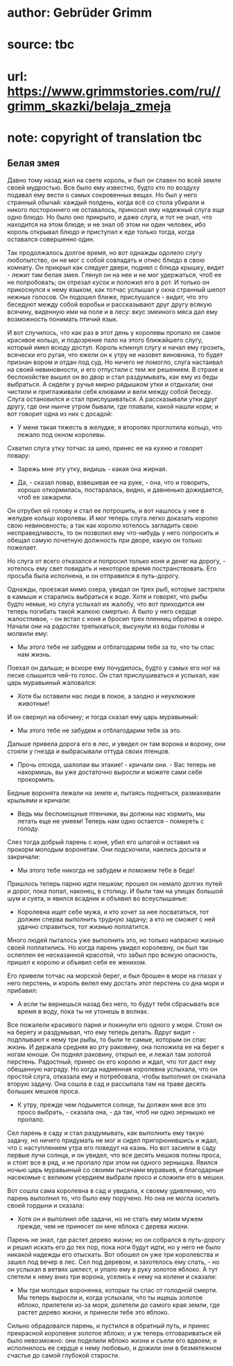 # author: Gebrüder Grimm
# source: tbc
# url: https://www.grimmstories.com/ru//grimm_skazki/belaja_zmeja
# note: copyright of translation tbc

## Белая змея 

Давно тому назад жил на свете король, и был он славен по всей земле
своей мудростью. Все было ему известно, будто кто по воздуху подавал ему
вести о самых сокровенных вещах. Но был у него странный обычай: каждый
полдень, когда всё со стола убирали и никого постороннего не оставалось,
приносил ему надежный слуга еще одно блюдо. Но было оно прикрыто, и даже
слуга, и тот не знал, что находится на этом блюде; и не знал об этом ни
один человек, ибо король открывал блюдо и приступал к еде только тогда,
когда оставался совершенно один.

Так продолжалось долгое время, но вот однажды одолело слугу любопытство,
он не мог с собой совладать и отнес блюдо в свою комнату. Он прикрыл как
следует двери, поднял с блюда крышку, видит - лежит там белая змея.
Глянул он на нее и не мог удержаться, чтоб ее не попробовать; он отрезал
кусок и положил его в рот. И только он прикоснулся к нему языком, как
тотчас услышал у окна странный шепот нежных голосов. Он подошел ближе,
прислушался - видит, что это беседуют между собой воробьи и рассказывают
друг другу всякую всячину, виденную ими на поле и в лесу: вкус змеиного
мяса дал ему возможность понимать птичий язык.

И вот случилось, что как раз в этот день у королевы пропало ее самое
красивое кольцо, и подозрение пало на этого ближайшего слугу, который
имел всюду доступ. Король кликнул слугу и начал ему грозить, всячески
его ругая, что ежели он к утру не назовет виновника, то будет признан
вором и отдан под суд. Но ничего не помогло, слуга настаивал на своей
невиновности, и его отпустили с тем же решением. В страхе и беспокойстве
вышел он во двор и стал раздумывать, как ему из беды выбраться. А сидели
у ручья мирно рядышком утки и отдыхали; они чистили и приглаживали себя
клювами и вели между собой беседу. Слуга остановился и стал
прислушиваться. А рассказывали утки друг другу, где они нынче утром
бывали, где плавали, какой нашли корм; и вот говорит одна из них с
досадой:

- У меня такая тяжесть в желудке, я второпях проглотила кольцо, что
лежало под окном королевы.

Схватил слуга утку тотчас за шею, принес ее на кухню и говорит повару:

- Зарежь мне эту утку, видишь - какая она жирная.

- Да, - сказал повар, взвешивая ее на руке, - она, что и говорить,
хорошо откормилась, постаралась, видно, и давненько дожидается, чтоб ее
зажарили.

Он отрубил ей голову и стал ее потрошить, и вот нашлось у нее в желудке
кольцо королевы. И мог теперь слуга легко доказать королю свою
невиновность; а так как королю хотелось загладить свою несправедливость,
то он позволил ему что-нибудь у него попросить и обещал самую почетную
должность при дворе, какую он только пожелает.

Но слуга от всего отказался и попросил только коня и денег на дорогу, -
хотелось ему свет повидать и некоторое время постранствовать. Его
просьба была исполнена, и он отправился в путь-дорогу.

Однажды, проезжая мимо озера, увидал он трех рыб, которые застряли в
камыше и старались выбраться к воде. Хотя и говорят, что рыбы будто
немые, но слуга услыхал их жалобу, что вот приходится им теперь погибать
такой жалкою смертью. А было у него сердце жалостливое, - он встал с
коня и бросил трех пленниц обратно в озеро. Начали они на радостях
трепыхаться, высунули из воды головы и молвили ему:

- Мы этого тебе не забудем и отблагодарим тебя за то, что ты спас нам
жизнь.

Поехал он дальше; и вскоре ему почудилось, будто у самых его ног на
песке слышится чей-то голос. Он стал прислушиваться и услыхал, как царь
муравьиный жаловался:

- Хотя бы оставили нас люди в покое, а заодно и неуклюжие животные!

И он свернул на обочину; и тогда сказал ему царь муравьиный:

- Мы этого тебе не забудем и отблагодарим тебя за это.

Дальше привела дорога его в лес, и увидел он там ворона и ворону, они
стояли у гнезда и выбрасывали оттуда своих птенцов.

- Прочь отсюда, шалопаи вы этакие! - кричали они. - Вас теперь не
накормишь, вы уже достаточно выросли и можете сами себя прокормить.

Бедные воронята лежали на земле и, пытаясь подняться, размахивали
крыльями и кричали:

- Ведь мы беспомощные птенчики, вы должны нас кормить, мы летать еще не
умеем! Теперь нам одно остается - помереть с голоду.

Слез тогда добрый парень с коня, убил его шпагой и оставил на прокорм
молодым воронятам. Они подскочили, наелись досыта и закричали:

- Мы этого тебе никогда не забудем и поможем тебе в беде!

Пришлось теперь парню идти пешком; прошел он немало долгих путей и
дорог, пока попал, наконец, в столицу. И были там на улицах большой шум
и суета, и явился всадник и объявил во всеуслышанье:

- Королевна ищет себе мужа, и кто хочет за нее посвататься, тот должен
сперва выполнить трудную задачу; а кто не сможет с ней удачно
справиться, тот жизнью поплатится.

Много людей пыталось уже выполнить это, но только напрасно жизнью своей
поплатились. Но когда парень увидел королевну, он был так ослеплен ее
несказанной красотой, что забыл про всякую опасность, пришел к королю и
объявил себя ее женихом.

Его привели тотчас на морской берег, и был брошен в море на глазах у
него перстень, и король велел ему достать этот перстень со дна моря и
прибавил:

- А если ты вернешься назад без него, то будут тебя сбрасывать все
время в воду, пока ты не утонешь в волнах.

Все пожалели красивого парня и покинули его одного у моря. Стоял он на
берегу и раздумывал, что ему теперь делать. Вдруг видит - подплывают к
нему три рыбы, то были те самые, которым он спас жизнь. И держала
средняя во рту раковину, она положила ее на берег к ногам юноши. Он
поднял раковину, открыл ее, и лежал там золотой перстень. Радостный,
принес он его королю и ждал, что тот даст ему обещанную награду. Но
когда надменная королевна услыхала, что он простой слуга, отказала ему и
потребовала, чтобы выполнил он сначала вторую задачу. Она сошла в сад и
рассыпала там на траве десять больших мешков проса.

- К утру, прежде чем подымется солнце, ты должен мне все это просо
выбрать, - сказала она, - да так, чтоб ни одно зернышко не пропало.

Сел парень в саду и стал раздумывать, как выполнить ему такую задачу, но
ничего придумать не мог и сидел пригорюнившись и ждал, что с
наступлением утра его поведут на казнь. Но вот засияли в саду первые
лучи солнца, и он увидел, что все десять мешков полны проса, и стоят все
в ряд, и не пропало при этом ни одного зернышка. Явился ночью царь
муравьиный со своими тысячами муравьев, и благодарные насекомые с
великим усердием выбрали просо и сложили его в мешки.

Вот сошла сама королевна в сад и увидала, к своему удивлению, что парень
выполнил то, что было ему поручено. Но она не могла осилить своей
гордыни и сказала:

- Хотя он и выполнил обе задачи, но не стать ему моим мужем прежде, чем
не принесет он мне яблока с дерева жизни.

Парень не знал, где растет дерево жизни; но он собрался в путь-дорогу и
решил искать его до тех пор, пока ноги будут идти, но у него не было
никакой надежды его отыскать. Вот обошел он уже три королевства и зашел
под вечер в лес. Сел под деревом, и захотелось ему спать, - но он
услыхал в ветвях шелест, и упало ему в руку золотое яблоко. А тут
слетели к нему вниз три ворона, уселись к нему на колени и сказали:

- Мы три молодых вороненка, которых ты спас от голодной смерти. Мы
теперь выросли и, когда услыхали, что ты ищешь золотое яблоко, прилетели
из-за моря, долетели до самого края земли, где растет дерево жизни, и
принесли тебе это яблоко.

Сильно обрадовался парень, и пустился в обратный путь, и принес
прекрасной королевне золотое яблоко; и уж теперь отговариваться ей было
невозможно: они поделили яблоко жизни и съели его вдвоем; и исполнилось
ее сердце к нему любовью, и дожили они в безмятежном счастье до самой
глубокой старости.
